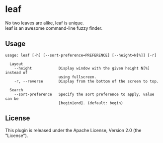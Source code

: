 # leaf
No two leaves are alike, leaf is unique.  
leaf is an awesome command-line fuzzy finder. 

## Usage
```
usage: leaf [-h] [--sort-preference=PREFERENCE] [--height=N[%]] [-r]

  Layout
    --height            Display window with the given height N[%] instead of
                        using fullscreen.
    -r, --reverse       Display from the bottom of the screen to top.

  Search
    --sort-preference   Specify the sort preference to apply, value can be
                        [begin|end]. (default: begin)
```

## License
This plugin is released under the Apache License, Version 2.0 (the "License").

